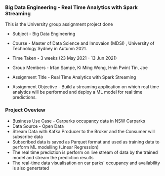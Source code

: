 ### Big Data Engineering - Real Time Analytics with Spark Streaming
This is the University group assignment project done 
* Subject - Big Data Engineering 
* Course -  Master of Data Science and Innovaion (MDSI) , University of Technology Sydney in Autumn 2021.

* Time Taken - 3 weeks (23 May 2021 - 13 Jun 2021)
* Group Members - Irfan Sampe, Ki Ming Wong, Hnin Pwint Tin, Joe
* Assignment Title - Real Time Analytics with Spark Streaming
* Assignment Objective - Build a streaming application on which real time analytics will be performed and deploy a ML model for real time predictions.


### Project Oveview
* Business Use Case - Carparks occupancy data in NSW Carparks
* Data Source - Open Data
* Stream Data with Kafka Producer to the Broker and the Consumer will subscribe data
* Subscribed data is saved as Parquet format and used as training data to perform ML modelling (Linear Regression)
* The real time prediction is perform on live stream of data by the trained model and stream the prediction results
* The real-time data visualisation on car parks' occupancy and availability is also genertated
